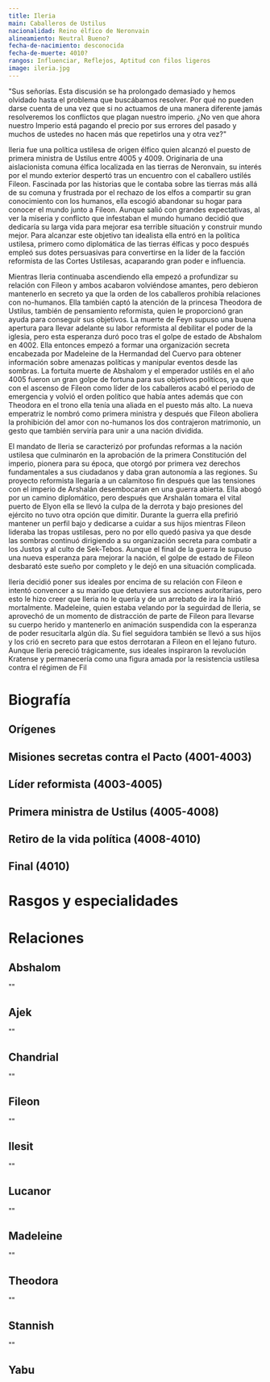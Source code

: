 ```yaml
---
title: Ileria
main: Caballeros de Ustilus
nacionalidad: Reino élfico de Neronvain
alineamiento: Neutral Bueno?
fecha-de-nacimiento: desconocida
fecha-de-muerte: 4010?
rangos: Influenciar, Reflejos, Aptitud con filos ligeros
image: ileria.jpg
---
```


"Sus señorías. Esta discusión se ha prolongado demasiado y hemos olvidado hasta el problema que buscábamos resolver. Por qué no pueden darse cuenta de una vez que si no actuamos de una manera diferente jamás resolveremos los conflictos que plagan nuestro imperio. ¿No ven que ahora nuestro Imperio está pagando el precio por sus errores del pasado y muchos de ustedes no hacen más que repetirlos una y otra vez?"

Ileria fue una política ustilesa de origen élfico quien alcanzó el puesto de primera ministra de Ustilus entre 4005 y 4009. Originaria de una aislacionista comuna élfica localizada en las tierras de Neronvain, su interés por el mundo exterior despertó tras un encuentro con el caballero ustilés Fileon. Fascinada por las historias que le contaba sobre las tierras más allá de su comuna y frustrada por el rechazo de los elfos a compartir su gran conocimiento con los humanos, ella escogió abandonar su hogar para conocer el mundo junto a Fileon. Aunque salió con grandes expectativas, al ver la miseria y conflicto que infestaban el mundo humano decidió que dedicaría su larga vida para mejorar esa terrible situación y construir mundo mejor. Para alcanzar este objetivo tan idealista ella entró en la política ustilesa, primero como diplomática de las tierras élficas y poco después empleó sus dotes persuasivas para convertirse en la líder de la facción reformista de las Cortes Ustilesas, acaparando gran poder e influencia. 

Mientras Ileria continuaba ascendiendo ella empezó a profundizar su relación con Fileon y ambos acabaron volviéndose amantes, pero debieron mantenerlo en secreto ya que la orden de los caballeros prohibía relaciones con no-humanos. Ella también captó la atención de la princesa Theodora de Ustilus, también de pensamiento reformista, quien le proporcionó gran ayuda para conseguir sus objetivos. La muerte de Feyn supuso una buena apertura para llevar adelante su labor reformista al debilitar el poder de la iglesia, pero esta esperanza duró poco tras el golpe de estado de Abshalom en 4002. Ella entonces empezó a formar una organización secreta encabezada por Madeleine de la Hermandad del Cuervo para obtener información sobre amenazas políticas y manipular eventos desde las sombras. La fortuita muerte de Abshalom y el emperador ustilés en el año 4005 fueron un gran golpe de fortuna para sus objetivos políticos, ya que con el ascenso de Fileon como líder de los caballeros acabó el periodo de emergencia y volvió el orden político que había antes además que con Theodora en el trono ella tenía una aliada en el puesto más alto. La nueva emperatriz le nombró como primera ministra y después que Fileon aboliera la prohibición del amor con no-humanos los dos contrajeron matrimonio, un gesto que también serviría para unir a una nación dividida.

El mandato de Ileria se caracterizó por profundas reformas a la nación ustilesa que culminarón en la aprobación de la primera Constitución del imperio, pionera para su época, que otorgó por primera vez derechos fundamentales a sus ciudadanos y daba gran autonomía a las regiones. Su proyecto reformista llegaría a un calamitoso fin después que las tensiones con el imperio de Arshalán desembocaran en una guerra abierta. Ella abogó por un camino diplomático, pero después que Arshalán tomara el vital puerto de Elyon ella se llevó la culpa de la derrota y bajo presiones del ejército no tuvo otra opción que dimitir. Durante la guerra ella prefirió mantener un perfil bajo y dedicarse a cuidar a sus hijos mientras Fileon lideraba las tropas ustilesas, pero no por ello quedó pasiva ya que desde las sombras continuó dirigiendo a su organización secreta para combatir a los Justos y al culto de Sek-Tebos. Aunque el final de la guerra le supuso una nueva esperanza para mejorar la nación, el golpe de estado de Fileon desbarató este sueño por completo y le dejó en una situación complicada. 

Ileria decidió poner sus ideales por encima de su relación con Fileon e intentó convencer a su marido que detuviera sus acciones autoritarias, pero esto le hizo creer que Ileria no le quería y de un arrebato de ira la hirió mortalmente. Madeleine, quien estaba velando por la seguirdad de Ileria, se aprovechó de un momento de distracción de parte de Fileon para llevarse su cuerpo herido y mantenerlo en animación suspendida con la esperanza de poder resucitarla algún día. Su fiel seguidora también se llevó a sus hijos y los crió en secreto para que estos derrotaran a Fileon en el lejano futuro. Aunque Ileria pereció trágicamente, sus ideales inspiraron la revolución Kratense y permanecería como una figura amada por la resistencia ustilesa contra el régimen de Fil

# Biografía

## Orígenes



## Misiones secretas contra el Pacto (4001-4003)



## Líder reformista (4003-4005)



## Primera ministra de Ustilus (4005-4008)



## Retiro de la vida política (4008-4010)



## Final (4010)



# Rasgos y especialidades



# Relaciones

## Abshalom

""

## Ajek

""

## Chandrial

""

## Fileon

""

## Ilesit

""

## Lucanor

""

## Madeleine

""

## Theodora

""

## Stannish

""

## Yabu
